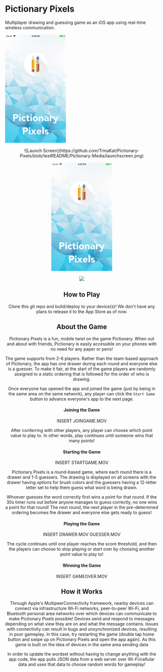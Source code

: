 # Pictionary Pixels
Multiplayer drawing and guessing game as an iOS app using real-time wireless communication.

![Launch Screen](https://github.com/TrinaKat/Pictionary-Pixels/blob/testREADME/Pictionary-Media/launchscreen.png)

<center>![Launch Screen](https://github.com/TrinaKat/Pictionary-Pixels/blob/testREADME/Pictionary-Media/launchscreen.png)<center>

<p align="center">
  <img width="200" src="https://github.com/TrinaKat/Pictionary-Pixels/blob/multipeer/launchscreen.png">
</p>

<p align="center">
  <img src="https://github.com/TrinaKat/Pictionary-Pixels/blob/testREADME/multipeer/launchscreen.png">
</p>

## How to Play
Clone this git repo and build/deploy to your device(s)! We don't have any plans to release it to the App Store as of now. 

## About the Game
Pictionary Pixels is a fun, mobile twist on the game Pictionary. When out and about with friends, Pictionary is easily accessible on your phones with no need for any paper or pens! 

The game supports from 2-6 players. Rather than the team-based approach of Pictionary, the app has one drawer during each round and everyone else is a guesser. To make it fair, at the start of the game players are randomly assigned to a static ordering that is followed for the order of who is drawing. 

Once everyone has opened the app and joined the game (just by being in the same area on the same network), any player can click the `Start Game` button to advance everyone's app to the next page.

#### Joining the Game
INSERT JOINGAME.MOV

After conferring with other players, any player can choose which point value to play to. In other words, play continues until someone wins that many points! 

#### Starting the Game
INSERT STARTGAME.MOV

Pictionary Pixels is a round-based game, where each round there is a drawer and 1-5 guessers. The drawing is displayed on all screens with the drawer having options for brush colors and the guessers having a 12-letter letter set to help them guess what word is being drawn.

Whoever guesses the word correctly first wins a point for that round. If the 30s timer runs out before anyone manages to guess correctly, no one wins a point for that round! The next round, the next player in the pre-determined ordering becomes the drawer and everyone else gets ready to guess! 

#### Playing the Game
INSERT DRAWER.MOV GUESSER.MOV

The cycle continues until one player reaches the score threshold, and then the players can choose to stop playing or start over by choosing another point value to play to!

#### Winning the Game
INSERT GAMEOVER.MOV

## How it Works 
Through Apple's MultipeerConnectivity framework, nearby devices can connect via infrastructure Wi-Fi networks, peer-to-peer Wi-Fi, and Bluetooth personal area networks over which devices can communicate to make Pictionary Pixels possible! Devices send and respond to messages depending on what view they are on and what the message contains. Issues with connectivity can result in bugs and unsynchronized devices, resulting in poor gameplay. In this case, try restarting the game (double tap home button and swipe up on Pictionary Pixels and open the app again). As this game is built on the idea of devices in the same area sending data 

In order to update the wordset without having to change anything with the app code, the app pulls JSON data from a web server over Wi-Fi/cellular data and uses that data to choose random words for gameplay!
